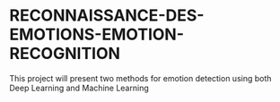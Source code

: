 # RECONNAISSANCE-DES-EMOTIONS-EMOTION-RECOGNITION
This project will present two methods for emotion detection using both Deep Learning and Machine Learning
